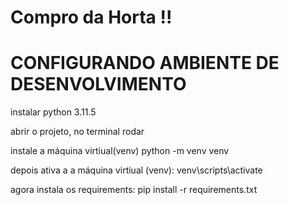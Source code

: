 # Compro da Horta !!
# CONFIGURANDO AMBIENTE DE DESENVOLVIMENTO

instalar python 3.11.5

abrir o projeto, no terminal rodar 

instale a máquina virtiual(venv) python -m venv venv

depois ativa a a máquina virtiual (venv): venv\scripts\activate

agora instala os requirements: pip install -r requirements.txt


